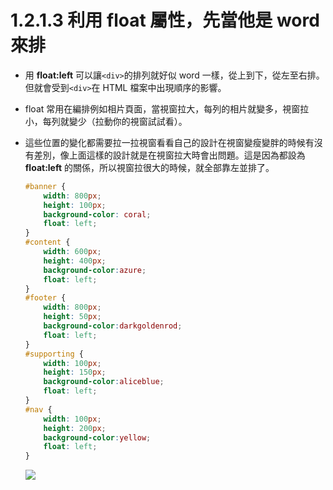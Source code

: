# 1.2.1.3 利用 float 屬性，先當他是 word 來排

* 用 **float:left** 可以讓`<div>`的排列就好似 word 一樣，從上到下，從左至右排。但就會受到`<div>`在 HTML 檔案中出現順序的影響。
* float 常用在編排例如相片頁面，當視窗拉大，每列的相片就變多，視窗拉小，每列就變少（拉動你的視窗試試看）。
* 這些位置的變化都需要拉一拉視窗看看自己的設計在視窗變瘦變胖的時候有沒有差別，像上面這樣的設計就是在視窗拉大時會出問題。這是因為都設為 **float:left** 的關係，所以視窗拉很大的時候，就全部靠左並排了。

	```css
	#banner {
		width: 800px;
		height: 100px;
		background-color: coral;
		float: left;
	}
	#content {
		width: 600px;
		height: 400px;
		background-color:azure;
		float: left;
	}
	#footer {
		width: 800px;
		height: 50px;
		background-color:darkgoldenrod;
		float: left;
	}
	#supporting {
		width: 100px;
		height: 150px;
		background-color:aliceblue;
		float: left;
	}
	#nav {
		width: 100px;
		height: 200px;
		background-color:yellow;
		float: left;
	}
	```
	![](/assets/img12.png)
